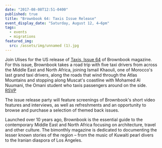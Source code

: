 ```yaml
---
date: "2017-08-08T12:51-0400"
published: true
title: "Brownbook 64: Taxis Issue Release"
event_display_date: "Saturday, August 12, 4–6pm"
tags:
  - events
  - migrations
featured_img:
  src: /assets/img/unnamed (1).jpg
---
```


Join Ulises for the US release of [Taxis, Issue 64](http://brownbook.tv/magazine) of Brownbook magazine. For this issue, Brownbook takes a road trip with five taxi drivers from across the Middle East and North Africa, joining Ismail Khaouli, one of Morocco's last grand taxi drivers, along the roads that wind through the Atlas Mountains and stopping along Muscat's coastline with Mohamed Al Nuumani, the Omani student who taxis passengers around on the side. [RSVP](https://www.facebook.com/events/1373458529439350/?acontext=%7B%22source%22%3A5%2C%22page_id_source%22%3A1129359703814263%2C%22action_history%22%3A[%7B%22surface%22%3A%22page%22%2C%22mechanism%22%3A%22main_list%22%2C%22extra_data%22%3A%22%7B%5C%22page_id%5C%22%3A1129359703814263%2C%5C%22tour_id%5C%22%3Anull%7D%22%7D]%2C%22has_source%22%3Atrue%7D)

The issue release party will feature screenings of Brownbook's short video features and interviews, as well as refreshments and an opportunity to browse and purchase a selection of themed back issues.

Launched over 10 years ago, Brownbook is the essential guide to the contemporary Middle East and North Africa focusing on architecture, travel and other culture. The bimonthly magazine is dedicated to documenting the lesser known stories of the region – from the music of Kuwaiti pearl divers to the Iranian diaspora of Los Angeles.
